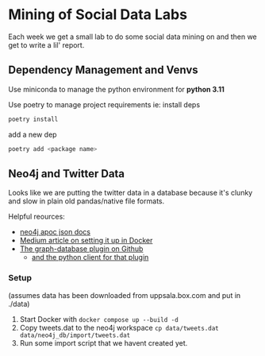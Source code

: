 # Mining of Social Data Labs

Each week we get a small lab to do some social data mining on and then we get to write a lil' report.


## Dependency Management and Venvs
Use miniconda to manage the python environment for __python 3.11__

Use poetry to manage project requirements ie:
install deps
```bash
poetry install
```
add a new dep
```bash
poetry add <package name>
```

## Neo4j and Twitter Data
Looks like we are putting the twitter data in a database because it's clunky and slow in plain old pandas/native file formats.

Helpful reources:
- [neo4j apoc json docs](https://neo4j.com/docs/apoc/current/overview/apoc.load/apoc.load.json/)
- [Medium article on setting it up in Docker](https://medium.com/@matthewghannoum/simple-graph-database-setup-with-neo4j-and-docker-compose-061253593b5a)
- [The graph-database plugin on Github](https://github.com/neo4j/graph-data-science)
    - [and the python client for that plugin](https://github.com/neo4j/graph-data-science-client)



### Setup
(assumes data has been downloaded from uppsala.box.com and put in ./data)
1. Start Docker with `docker compose up --build -d`
2. Copy tweets.dat to the neo4j workspace `cp data/tweets.dat data/neo4j_db/import/tweets.dat`
3. Run some import script that we havent created yet.
